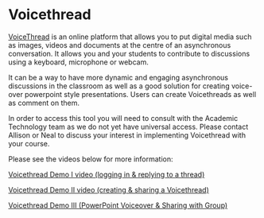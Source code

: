 # Voicethread

[VoiceThread](https://voicethread.com/) is an online platform that allows you to put digital media such as images, videos and documents at the centre of an asynchronous conversation. It allows you and your students to contribute to discussions using a keyboard, microphone or webcam.

It can be a way to have more dynamic and engaging asynchronous discussions in the classroom as well as a good solution for creating voice-over powerpoint style presentations. Users can create Voicethreads as well as comment on them.

In order to access this tool you will need to consult with the Academic Technology team as we do not yet have universal access. Please contact Allison or Neal to discuss your interest in implementing Voicethread with your course.

Please see the videos below for more information:

[Voicethread Demo I video (logging in & replying to a thread)]( https://play.library.utoronto.ca/IWuCYjVwUBhy)

[Voicethread Demo II video (creating & sharing a Voicethread)]( https://play.library.utoronto.ca/7acz1yvywqPU)

[Voicethread Demo III (PowerPoint Voiceover & Sharing with Group)]( https://play.library.utoronto.ca/HaZbixS15E9o)
